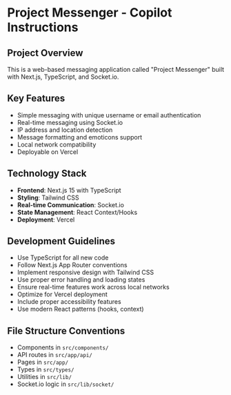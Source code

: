 # Project Messenger - Copilot Instructions

<!-- Use this file to provide workspace-specific custom instructions to Copilot. For more details, visit https://code.visualstudio.com/docs/copilot/copilot-customization#_use-a-githubcopilotinstructionsmd-file -->

## Project Overview
This is a web-based messaging application called "Project Messenger" built with Next.js, TypeScript, and Socket.io.

## Key Features
- Simple messaging with unique username or email authentication
- Real-time messaging using Socket.io
- IP address and location detection
- Message formatting and emoticons support
- Local network compatibility
- Deployable on Vercel

## Technology Stack
- **Frontend**: Next.js 15 with TypeScript
- **Styling**: Tailwind CSS
- **Real-time Communication**: Socket.io
- **State Management**: React Context/Hooks
- **Deployment**: Vercel

## Development Guidelines
- Use TypeScript for all new code
- Follow Next.js App Router conventions
- Implement responsive design with Tailwind CSS
- Use proper error handling and loading states
- Ensure real-time features work across local networks
- Optimize for Vercel deployment
- Include proper accessibility features
- Use modern React patterns (hooks, context)

## File Structure Conventions
- Components in `src/components/`
- API routes in `src/app/api/`
- Pages in `src/app/`
- Types in `src/types/`
- Utilities in `src/lib/`
- Socket.io logic in `src/lib/socket/`
